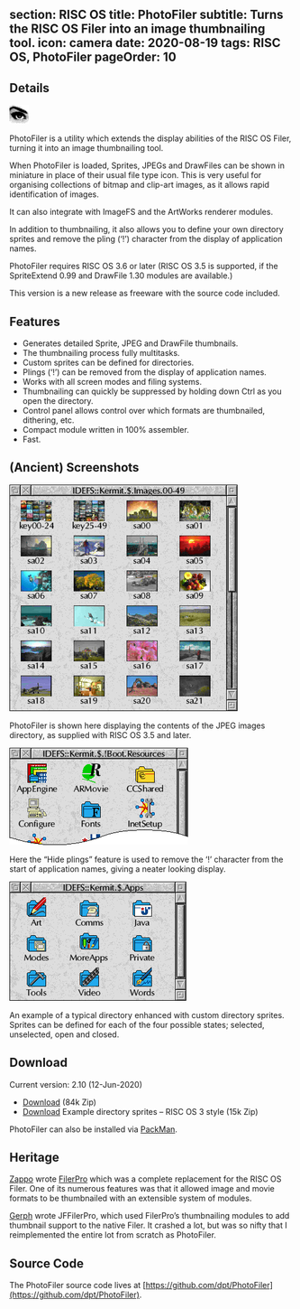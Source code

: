 section: RISC OS
title: PhotoFiler
subtitle: Turns the RISC OS Filer into an image thumbnailing tool.
icon: camera
date: 2020-08-19
tags: RISC OS, PhotoFiler
pageOrder: 10
----

## Details

<div class="icon">
    <img src="img/photofiler.png">
</div>

PhotoFiler is a utility which extends the display abilities of the RISC OS Filer, turning it into an image thumbnailing tool.

When PhotoFiler is loaded, Sprites, JPEGs and DrawFiles can be shown in miniature in place of their usual file type icon. This is very useful for organising collections of bitmap and clip-art images, as it allows rapid identification of images.

It can also integrate with ImageFS and the ArtWorks renderer modules.

In addition to thumbnailing, it also allows you to define your own directory sprites and remove the pling (‘!’) character from the display of application names.

PhotoFiler requires RISC OS 3.6 or later (RISC OS 3.5 is supported, if the SpriteExtend 0.99 and DrawFile 1.30 modules are available.)

This version is a new release as freeware with the source code included.

## Features

* Generates detailed Sprite, JPEG and DrawFile thumbnails.
* The thumbnailing process fully multitasks.
* Custom sprites can be defined for directories.
* Plings (‘!’) can be removed from the display of application names.
* Works with all screen modes and filing systems.
* Thumbnailing can quickly be suppressed by holding down Ctrl as you open the directory.
* Control panel allows control over which formats are thumbnailed, dithering, etc.
* Compact module written in 100% assembler.
* Fast.

## (Ancient) Screenshots

![Screenshot.](../software/photofilersnap0.png)

PhotoFiler is shown here displaying the contents of the JPEG images directory, as supplied with RISC OS 3.5 and later.

![Screenshot.](../software/photofilersnap1.png)

Here the “Hide plings” feature is used to remove the ‘!’ character from the start of application names, giving a neater looking display.

![Screenshot.](../software/photofilersnap2.png)

An example of a typical directory enhanced with custom directory sprites. Sprites can be defined for each of the four possible states; selected, unselected, open and closed.

## Download

Current version: 2.10 (12-Jun-2020)

* [Download](../software/photofiler210-2.zip) (84k Zip)
* [Download](../software/photospr.zip) Example directory sprites – RISC OS 3 style (15k Zip)

PhotoFiler can also be installed via [PackMan](https://www.riscosopen.org/wiki/documentation/show/PackMan%20User%27s%20Guide).

## Heritage

[Zappo](http://armware.dk/) wrote [FilerPro](http://www.armpit.dk/files/filerpro/) which was a complete replacement for the RISC OS Filer. One of its numerous features was that it allowed image and movie formats to be thumbnailed with an extensible system of modules.

[Gerph](http://www.gerph.org/) wrote JFFilerPro, which used FilerPro’s thumbnailing modules to add thumbnail support to the native Filer. It crashed a lot, but was so nifty that I reimplemented the entire lot from scratch as PhotoFiler.

## Source Code

The PhotoFiler source code lives at [https://github.com/dpt/PhotoFiler](https://github.com/dpt/PhotoFiler).
